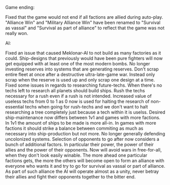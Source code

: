 Game ending:

Fixed that the game would not end if all factions are allied during auto-play.
"Alliance Win" and "Military Alliance Win" have been renamed to "Survival as vassal" and "Survival as part of alliance" to reflect that the game was not really won.

AI:

Fixed an issue that caused Meklonar-AI to not build as many factories as it could.
Ship-designs that previously would have been pure fighters will now get equipped with at least one of the most modern bombs.
No longer investing reserves into systems that are generating reserves.
Don't scrap entire fleet at once after a destructive ultra-late-game war. Instead only scrap when the reserve is used up and only scrap one design at a time.
Fixed some issues in regards to researching future-techs.
When there's no techs left to research all planets should build ships.
Rush the techs necessary for a rush even if a rush is not intended.
Increased value of useless techs from 0 to 1 as 0 now is used for halting the research of non-essential techs when going for rush-techs and we don't want to halt researching a tree completely just because a tech within it is uselss.
Desired ship-maintenance now differs between 1v1 and games with more factions. In 1v1 the amount of ships to be made is more all-in. In games with more factions it should strike a balance between commiting as much as necessary into ship-production but not more.
No longer generally defending uncolonized systems.
Selection of opponents to go after now considers a bunch of additional factors. In particular their power, the power of their allies and the power of their opponents.
Now will avoid wars in free-for-all, when they don't look easily winable.
The more ahead one particular factions gets, the more the others will become open to form an alliance with everyone who wants it and try to go for survival as vassal or part of alliance.
As part of such alliance the AI will operate almost as a unity, never betray their allies and fight their opponents together to the bitter end.